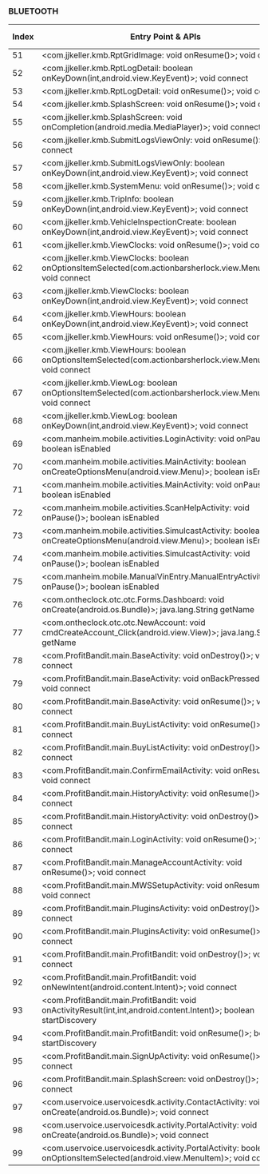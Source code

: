 ### BLUETOOTH
| Index | Entry Point & APIs | Screen shot | Resource id | Label |
| ------------- | ------------- | ------------- |-------------|-------------|
| 51 | <com.jjkeller.kmb.RptGridImage: void onResume()>; void connect | ![](D:\COSMOS\output\py\Play_win8\Business\com.jjkeller.kmb\com.jjkeller.kmb.RptGridImage.png) |  | |
| 52 | <com.jjkeller.kmb.RptLogDetail: boolean onKeyDown(int,android.view.KeyEvent)>; void connect | ![](D:\COSMOS\output\py\Play_win8\Business\com.jjkeller.kmb\com.jjkeller.kmb.RptLogDetail.png) |  | |
| 53 | <com.jjkeller.kmb.RptLogDetail: void onResume()>; void connect | ![](D:\COSMOS\output\py\Play_win8\Business\com.jjkeller.kmb\com.jjkeller.kmb.RptLogDetail.png) |  | |
| 54 | <com.jjkeller.kmb.SplashScreen: void onResume()>; void connect | ![](D:\COSMOS\output\py\Play_win8\Business\com.jjkeller.kmb\com.jjkeller.kmb.SplashScreen.png) |  | |
| 55 | <com.jjkeller.kmb.SplashScreen: void onCompletion(android.media.MediaPlayer)>; void connect | ![](D:\COSMOS\output\py\Play_win8\Business\com.jjkeller.kmb\com.jjkeller.kmb.SplashScreen.png) |  | |
| 56 | <com.jjkeller.kmb.SubmitLogsViewOnly: void onResume()>; void connect | ![](D:\COSMOS\output\py\Play_win8\Business\com.jjkeller.kmb\com.jjkeller.kmb.SubmitLogsViewOnly.png) |  | |
| 57 | <com.jjkeller.kmb.SubmitLogsViewOnly: boolean onKeyDown(int,android.view.KeyEvent)>; void connect | ![](D:\COSMOS\output\py\Play_win8\Business\com.jjkeller.kmb\com.jjkeller.kmb.SubmitLogsViewOnly.png) |  | |
| 58 | <com.jjkeller.kmb.SystemMenu: void onResume()>; void connect | ![](D:\COSMOS\output\py\Play_win8\Business\com.jjkeller.kmb\com.jjkeller.kmb.SystemMenu.png) |  | |
| 59 | <com.jjkeller.kmb.TripInfo: boolean onKeyDown(int,android.view.KeyEvent)>; void connect | ![](D:\COSMOS\output\py\Play_win8\Business\com.jjkeller.kmb\com.jjkeller.kmb.TripInfo.png) |  | |
| 60 | <com.jjkeller.kmb.VehicleInspectionCreate: boolean onKeyDown(int,android.view.KeyEvent)>; void connect | ![](D:\COSMOS\output\py\Play_win8\Business\com.jjkeller.kmb\com.jjkeller.kmb.VehicleInspectionCreate.png) |  | |
| 61 | <com.jjkeller.kmb.ViewClocks: void onResume()>; void connect | ![](D:\COSMOS\output\py\Play_win8\Business\com.jjkeller.kmb\com.jjkeller.kmb.ViewClocks.png) |  | |
| 62 | <com.jjkeller.kmb.ViewClocks: boolean onOptionsItemSelected(com.actionbarsherlock.view.MenuItem)>; void connect | ![](D:\COSMOS\output\py\Play_win8\Business\com.jjkeller.kmb\com.jjkeller.kmb.ViewClocks.png) |  | |
| 63 | <com.jjkeller.kmb.ViewClocks: boolean onKeyDown(int,android.view.KeyEvent)>; void connect | ![](D:\COSMOS\output\py\Play_win8\Business\com.jjkeller.kmb\com.jjkeller.kmb.ViewClocks.png) |  | |
| 64 | <com.jjkeller.kmb.ViewHours: boolean onKeyDown(int,android.view.KeyEvent)>; void connect | ![](D:\COSMOS\output\py\Play_win8\Business\com.jjkeller.kmb\com.jjkeller.kmb.ViewHours.png) |  | |
| 65 | <com.jjkeller.kmb.ViewHours: void onResume()>; void connect | ![](D:\COSMOS\output\py\Play_win8\Business\com.jjkeller.kmb\com.jjkeller.kmb.ViewHours.png) |  | |
| 66 | <com.jjkeller.kmb.ViewHours: boolean onOptionsItemSelected(com.actionbarsherlock.view.MenuItem)>; void connect | ![](D:\COSMOS\output\py\Play_win8\Business\com.jjkeller.kmb\com.jjkeller.kmb.ViewHours.png) |  | |
| 67 | <com.jjkeller.kmb.ViewLog: boolean onOptionsItemSelected(com.actionbarsherlock.view.MenuItem)>; void connect | ![](D:\COSMOS\output\py\Play_win8\Business\com.jjkeller.kmb\com.jjkeller.kmb.ViewLog.png) |  | |
| 68 | <com.jjkeller.kmb.ViewLog: boolean onKeyDown(int,android.view.KeyEvent)>; void connect | ![](D:\COSMOS\output\py\Play_win8\Business\com.jjkeller.kmb\com.jjkeller.kmb.ViewLog.png) |  | |
| 69 | <com.manheim.mobile.activities.LoginActivity: void onPause()>; boolean isEnabled | ![](D:\COSMOS\output\py\Play_win8\Business\com.manheim.mobile\com.manheim.mobile.activities.LoginActivity.png) |  | |
| 70 | <com.manheim.mobile.activities.MainActivity: boolean onCreateOptionsMenu(android.view.Menu)>; boolean isEnabled | ![](D:\COSMOS\output\py\Play_win8\Business\com.manheim.mobile\com.manheim.mobile.activities.MainActivity.png) |  | |
| 71 | <com.manheim.mobile.activities.MainActivity: void onPause()>; boolean isEnabled | ![](D:\COSMOS\output\py\Play_win8\Business\com.manheim.mobile\com.manheim.mobile.activities.MainActivity.png) |  | |
| 72 | <com.manheim.mobile.activities.ScanHelpActivity: void onPause()>; boolean isEnabled | ![](D:\COSMOS\output\py\Play_win8\Business\com.manheim.mobile\com.manheim.mobile.activities.ScanHelpActivity.png) |  | |
| 73 | <com.manheim.mobile.activities.SimulcastActivity: boolean onCreateOptionsMenu(android.view.Menu)>; boolean isEnabled | ![](D:\COSMOS\output\py\Play_win8\Business\com.manheim.mobile\com.manheim.mobile.activities.SimulcastActivity.png) |  | |
| 74 | <com.manheim.mobile.activities.SimulcastActivity: void onPause()>; boolean isEnabled | ![](D:\COSMOS\output\py\Play_win8\Business\com.manheim.mobile\com.manheim.mobile.activities.SimulcastActivity.png) |  | |
| 75 | <com.manheim.mobile.ManualVinEntry.ManualEntryActivity: void onPause()>; boolean isEnabled | ![](D:\COSMOS\output\py\Play_win8\Business\com.manheim.mobile\com.manheim.mobile.ManualVinEntry.ManualEntryActivity.png) |  | |
| 76 | <com.ontheclock.otc.otc.Forms.Dashboard: void onCreate(android.os.Bundle)>; java.lang.String getName | ![](D:\COSMOS\output\py\Play_win8\Business\com.ontheclock.otc.otc\com.ontheclock.otc.otc.Forms.Dashboard.png) |  | |
| 77 | <com.ontheclock.otc.otc.NewAccount: void cmdCreateAccount_Click(android.view.View)>; java.lang.String getName | ![](D:\COSMOS\output\py\Play_win8\Business\com.ontheclock.otc.otc\com.ontheclock.otc.otc.NewAccount.png) |  | |
| 78 | <com.ProfitBandit.main.BaseActivity: void onDestroy()>; void connect | ![](D:\COSMOS\output\py\Play_win8\Business\com.ProfitBandit\com.ProfitBandit.main.BaseActivity.png) |  | |
| 79 | <com.ProfitBandit.main.BaseActivity: void onBackPressed()>; void connect | ![](D:\COSMOS\output\py\Play_win8\Business\com.ProfitBandit\com.ProfitBandit.main.BaseActivity.png) |  | |
| 80 | <com.ProfitBandit.main.BaseActivity: void onResume()>; void connect | ![](D:\COSMOS\output\py\Play_win8\Business\com.ProfitBandit\com.ProfitBandit.main.BaseActivity.png) |  | |
| 81 | <com.ProfitBandit.main.BuyListActivity: void onResume()>; void connect | ![](D:\COSMOS\output\py\Play_win8\Business\com.ProfitBandit\com.ProfitBandit.main.BuyListActivity.png) |  | |
| 82 | <com.ProfitBandit.main.BuyListActivity: void onDestroy()>; void connect | ![](D:\COSMOS\output\py\Play_win8\Business\com.ProfitBandit\com.ProfitBandit.main.BuyListActivity.png) |  | |
| 83 | <com.ProfitBandit.main.ConfirmEmailActivity: void onResume()>; void connect | ![](D:\COSMOS\output\py\Play_win8\Business\com.ProfitBandit\com.ProfitBandit.main.ConfirmEmailActivity.png) |  | |
| 84 | <com.ProfitBandit.main.HistoryActivity: void onResume()>; void connect | ![](D:\COSMOS\output\py\Play_win8\Business\com.ProfitBandit\com.ProfitBandit.main.HistoryActivity.png) |  | |
| 85 | <com.ProfitBandit.main.HistoryActivity: void onDestroy()>; void connect | ![](D:\COSMOS\output\py\Play_win8\Business\com.ProfitBandit\com.ProfitBandit.main.HistoryActivity.png) |  | |
| 86 | <com.ProfitBandit.main.LoginActivity: void onResume()>; void connect | ![](D:\COSMOS\output\py\Play_win8\Business\com.ProfitBandit\com.ProfitBandit.main.LoginActivity.png) |  | |
| 87 | <com.ProfitBandit.main.ManageAccountActivity: void onResume()>; void connect | ![](D:\COSMOS\output\py\Play_win8\Business\com.ProfitBandit\com.ProfitBandit.main.ManageAccountActivity.png) |  | |
| 88 | <com.ProfitBandit.main.MWSSetupActivity: void onResume()>; void connect | ![](D:\COSMOS\output\py\Play_win8\Business\com.ProfitBandit\com.ProfitBandit.main.MWSSetupActivity.png) |  | |
| 89 | <com.ProfitBandit.main.PluginsActivity: void onDestroy()>; void connect | ![](D:\COSMOS\output\py\Play_win8\Business\com.ProfitBandit\com.ProfitBandit.main.PluginsActivity.png) |  | |
| 90 | <com.ProfitBandit.main.PluginsActivity: void onResume()>; void connect | ![](D:\COSMOS\output\py\Play_win8\Business\com.ProfitBandit\com.ProfitBandit.main.PluginsActivity.png) |  | |
| 91 | <com.ProfitBandit.main.ProfitBandit: void onDestroy()>; void connect | ![](D:\COSMOS\output\py\Play_win8\Business\com.ProfitBandit\com.ProfitBandit.main.ProfitBandit.png) |  | |
| 92 | <com.ProfitBandit.main.ProfitBandit: void onNewIntent(android.content.Intent)>; void connect | ![](D:\COSMOS\output\py\Play_win8\Business\com.ProfitBandit\com.ProfitBandit.main.ProfitBandit.png) |  | |
| 93 | <com.ProfitBandit.main.ProfitBandit: void onActivityResult(int,int,android.content.Intent)>; boolean startDiscovery | ![](D:\COSMOS\output\py\Play_win8\Business\com.ProfitBandit\com.ProfitBandit.main.ProfitBandit.png) |  | |
| 94 | <com.ProfitBandit.main.ProfitBandit: void onResume()>; boolean startDiscovery | ![](D:\COSMOS\output\py\Play_win8\Business\com.ProfitBandit\com.ProfitBandit.main.ProfitBandit.png) |  | |
| 95 | <com.ProfitBandit.main.SignUpActivity: void onResume()>; void connect | ![](D:\COSMOS\output\py\Play_win8\Business\com.ProfitBandit\com.ProfitBandit.main.SignUpActivity.png) |  | |
| 96 | <com.ProfitBandit.main.SplashScreen: void onDestroy()>; void connect | ![](D:\COSMOS\output\py\Play_win8\Business\com.ProfitBandit\com.ProfitBandit.main.SplashScreen.png) |  | |
| 97 | <com.uservoice.uservoicesdk.activity.ContactActivity: void onCreate(android.os.Bundle)>; void connect | ![](D:\COSMOS\output\py\Play_win8\Business\com.ProfitBandit\com.uservoice.uservoicesdk.activity.ContactActivity.png) |  | |
| 98 | <com.uservoice.uservoicesdk.activity.PortalActivity: void onCreate(android.os.Bundle)>; void connect | ![](D:\COSMOS\output\py\Play_win8\Business\com.ProfitBandit\com.uservoice.uservoicesdk.activity.PortalActivity.png) |  | |
| 99 | <com.uservoice.uservoicesdk.activity.PortalActivity: boolean onOptionsItemSelected(android.view.MenuItem)>; void connect | ![](D:\COSMOS\output\py\Play_win8\Business\com.ProfitBandit\com.uservoice.uservoicesdk.activity.PortalActivity.png) |  | |
